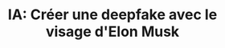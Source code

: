 ---
layout: post
title: "IA: Créer une deepfake avec le visage d'Elon Musk"
link: "https://www.youtube.com/watch?v=wEVRY2bLuwE"
canonical: "youtube.com"
tags: [ia, deepfake, youtube.com]
excerpt: "Les deepfakes sont des vidéo dans lesquelles on échange le visage de quelqu'un grâce à de l'intelligence artificielle (plus précisément du machine learning avec des réseaux de neurones)."
comments: true
---